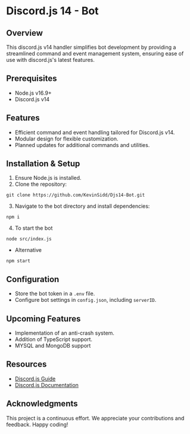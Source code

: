 # Discord.js 14 - Bot

## Overview
This discord.js v14 handler simplifies bot development by providing a streamlined command and event management system, ensuring ease of use with discord.js's latest features.

## Prerequisites
- Node.js v16.9+
- Discord.js v14

## Features
- Efficient command and event handling tailored for Discord.js v14.
- Modular design for flexible customization.
- Planned updates for additional commands and utilities.

## Installation & Setup
1. Ensure Node.js is installed.
2. Clone the repository:
```
git clone https://github.com/KevinSidd/Djs14-Bot.git
```
3. Navigate to the bot directory and install dependencies:
```
npm i
```
4. To start the bot
```
node src/index.js
```
- Alternative
```
npm start
```

## Configuration
- Store the bot token in a `.env` file.
- Configure bot settings in `config.json`, including `serverID`.

## Upcoming Features
- Implementation of an anti-crash system.
- Addition of TypeScript support.
- MYSQL and MongoDB support

## Resources
- [Discord.js Guide](https://discordjs.guide/#before-you-begin)
- [Discord.js Documentation](https://discord.js.org/docs/packages/discord.js/main)

## Acknowledgments
This project is a continuous effort. We appreciate your contributions and feedback. Happy coding!
